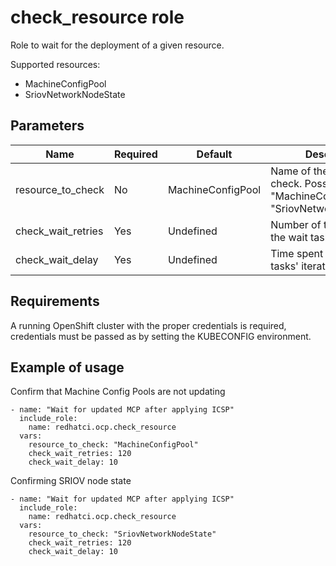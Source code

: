 # check_resource role

Role to wait for the deployment of a given resource.

Supported resources:

- MachineConfigPool
- SriovNetworkNodeState

## Parameters

Name                        | Required  | Default                | Description
--------------------------- |-----------|------------------------|-----------------------------------------------------------------------
resource\_to\_check         | No        | MachineConfigPool      | Name of the resource to check. Possible values: "MachineConfigPool", or "SriovNetworkNodeState".
check\_wait\_retries        | Yes       | Undefined              | Number of times in which the wait task is performed.
check\_wait\_delay          | Yes       | Undefined              | Time spent between wait tasks' iterations.

## Requirements

A running OpenShift cluster with the proper credentials is required, credentials must be passed as by setting the KUBECONFIG environment.

## Example of usage

Confirm that Machine Config Pools are not updating
```
- name: "Wait for updated MCP after applying ICSP"
  include_role:
    name: redhatci.ocp.check_resource
  vars:
    resource_to_check: "MachineConfigPool"
    check_wait_retries: 120
    check_wait_delay: 10
```

Confirming SRIOV node state
```
- name: "Wait for updated MCP after applying ICSP"
  include_role:
    name: redhatci.ocp.check_resource
  vars:
    resource_to_check: "SriovNetworkNodeState"
    check_wait_retries: 120
    check_wait_delay: 10
```
